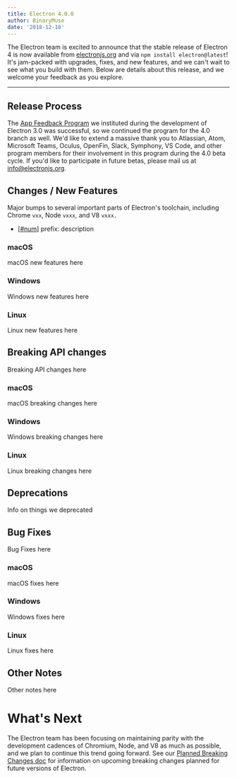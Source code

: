 ```yaml
---
title: Electron 4.0.0
author: BinaryMuse
date: '2018-12-18'
---
```


The Electron team is excited to announce that the stable release of Electron 4 is now
available from [electronjs.org](https://electronjs.org/) and via `npm install electron@latest`! It's jam-packed with upgrades, fixes, and new features, and we can't wait to see what you build with them. Below are details about this release, and we welcome your feedback as you explore.

---

## Release Process

The [App Feedback Program](https://github.com/electron/electron/blob/3-0-x/docs/tutorial/app-feedback-program.md) we instituted during the development of Electron 3.0 was successful, so we continued the program for the 4.0 branch as well. We'd like to extend a massive thank you to Atlassian, Atom, Microsoft Teams, Oculus, OpenFin, Slack, Symphony, VS Code, and other program members for their involvement in this program during the 4.0 beta cycle. If you'd like to participate in future betas, please mail us at [info@electronjs.org](mailto:info@electronjs.org).

## Changes / New Features

Major bumps to several important parts of Electron's toolchain, including Chrome `vxx`, Node `vxxx`, and V8 `vxxx.`

* [[#num](https://github.com/electron/electron/pull/num)] prefix: description

### macOS

macOS new features here

### Windows

Windows new features here

### Linux

Linux new features here

## Breaking API changes

Breaking API changes here

### macOS

macOS breaking changes here

### Windows

Windows breaking changes here

### Linux

Linux breaking changes here

## Deprecations

Info on things we deprecated

## Bug Fixes

Bug Fixes here

### macOS

macOS fixes here

### Windows

Windows fixes here

### Linux

Linux fixes here

## Other Notes

Other notes here

# What's Next

The Electron team has been focusing on maintaining parity with the development cadences of Chromium, Node, and V8 as much as possible, and we plan to continue this trend going forward. See our [Planned Breaking Changes doc](https://github.com/electron/electron/blob/master/docs/api/breaking-changes.md) for information on upcoming breaking changes planned for future versions of Electron.
